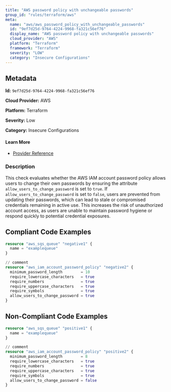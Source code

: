 ```yaml
---
title: "AWS password policy with unchangeable passwords"
group_id: "rules/terraform/aws"
meta:
  name: "aws/aws_password_policy_with_unchangeable_passwords"
  id: "9ef7d25d-9764-4224-9968-fa321c56ef76"
  display_name: "AWS password policy with unchangeable passwords"
  cloud_provider: "AWS"
  platform: "Terraform"
  framework: "Terraform"
  severity: "LOW"
  category: "Insecure Configurations"
---
```

## Metadata

**Id:** `9ef7d25d-9764-4224-9968-fa321c56ef76`

**Cloud Provider:** AWS

**Platform:** Terraform

**Severity:** Low

**Category:** Insecure Configurations

#### Learn More

 - [Provider Reference](https://registry.terraform.io/providers/hashicorp/aws/latest/docs/resources/iam_account_password_policy)

### Description

 This check evaluates whether the AWS IAM account password policy allows users to change their own passwords by ensuring the attribute `allow_users_to_change_password` is set to `true`. If `allow_users_to_change_password` is set to `false`, users are prevented from updating their passwords, which can lead to stale or compromised credentials remaining in active use. This increases the risk of unauthorized account access, as users are unable to maintain password hygiene or respond quickly to potential credential exposures.


## Compliant Code Examples
```terraform
resource "aws_sqs_queue" "negative1" {
  name = "examplequeue"
}

// comment
resource "aws_iam_account_password_policy" "negative2" {
  minimum_password_length        = 10
  require_lowercase_characters   = true
  require_numbers                = true
  require_uppercase_characters   = true
  require_symbols                = true
  allow_users_to_change_password = true
}
```
## Non-Compliant Code Examples
```terraform
resource "aws_sqs_queue" "positive1" {
  name = "examplequeue"
}

// comment
resource "aws_iam_account_password_policy" "positive2" {
  minimum_password_length        = 8
  require_lowercase_characters   = true
  require_numbers                = true
  require_uppercase_characters   = true
  require_symbols                = true
  allow_users_to_change_password = false
}
```